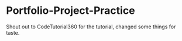 # Portfolio-Project-Practice
Shout out to CodeTutorial360 for the tutorial, changed some things for taste.
